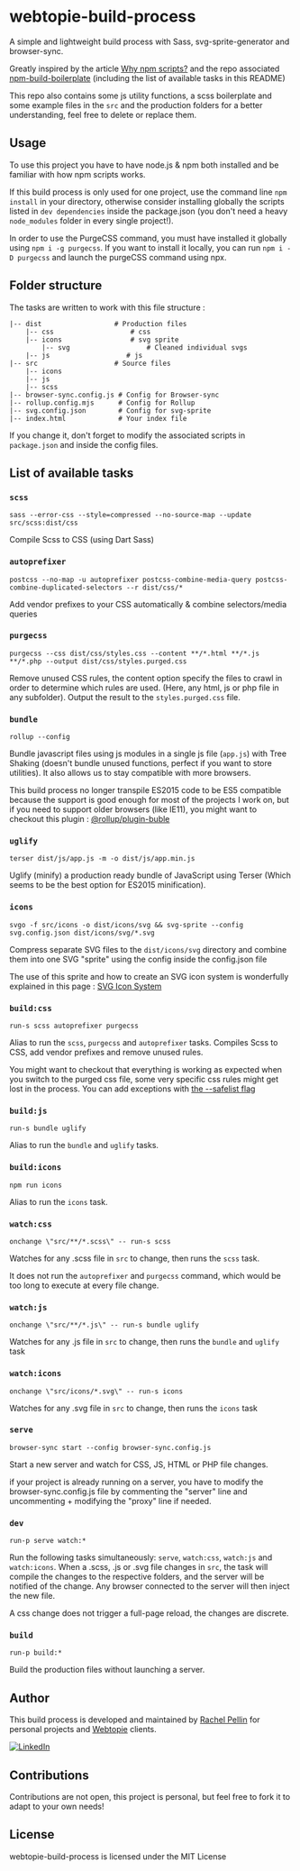# webtopie-build-process
A simple and lightweight build process with Sass, svg-sprite-generator and browser-sync.

Greatly inspired by the article [Why npm scripts?](https://css-tricks.com/why-npm-scripts/) and the repo associated [npm-build-boilerplate](https://github.com/damonbauer/npm-build-boilerplate) (including the list of available tasks in this README)

This repo also contains some js utility functions, a scss boilerplate and some example files in the `src` and the production folders for a better understanding, feel free to delete or replace them.

## Usage
To use this project you have to have node.js & npm both installed and be familiar with how npm scripts works.

If this build process is only used for one project, use the command line `npm install` in your directory, otherwise consider installing globally the scripts listed in `dev dependencies` inside the package.json (you don't need a heavy `node_modules` folder in every single project!).

In order to use the PurgeCSS command, you must have installed it globally using `npm i -g purgecss`. If you want to install it locally, you can run `npm i -D purgecss` and launch the purgeCSS command using npx.

## Folder structure
The tasks are written to work with this file structure :

```
|-- dist                  # Production files
    |-- css                   # css
    |-- icons                 # svg sprite
        |-- svg                   # Cleaned individual svgs
    |-- js                   # js
|-- src                   # Source files
    |-- icons
    |-- js
    |-- scss
|-- browser-sync.config.js # Config for Browser-sync
|-- rollup.config.mjs      # Config for Rollup
|-- svg.config.json        # Config for svg-sprite
|-- index.html             # Your index file
```

If you change it, don't forget to modify the associated scripts in `package.json` and inside the config files.

## List of available tasks
### `scss`
  `sass --error-css --style=compressed --no-source-map --update src/scss:dist/css`

  Compile Scss to CSS (using Dart Sass)

### `autoprefixer`
  `postcss --no-map -u autoprefixer postcss-combine-media-query postcss-combine-duplicated-selectors --r dist/css/*`

  Add vendor prefixes to your CSS automatically & combine selectors/media queries

### `purgecss`
  `purgecss --css dist/css/styles.css --content **/*.html **/*.js **/*.php --output dist/css/styles.purged.css`

  Remove unused CSS rules, the content option specify the files to crawl in order to determine which rules are used. (Here, any html, js or php file in any subfolder).
  Output the result to the `styles.purged.css` file.



### `bundle`
  `rollup --config`

  Bundle javascript files using js modules in a single js file (`app.js`) with Tree Shaking (doesn't bundle unused functions, perfect if you want to store utilities). It also allows us to stay compatible with more browsers.

  This build process no longer transpile ES2015 code to be ES5 compatible because the support is good enough for most of the projects I work on, but if you need to support older browsers  (like IE11), you might want to checkout this plugin : [@rollup/plugin-buble](https://github.com/rollup/plugins/tree/master/packages/buble)


### `uglify`
  `terser dist/js/app.js -m -o dist/js/app.min.js`

  Uglify (minify) a production ready bundle of JavaScript using Terser (Which seems to be the best option for ES2015 minification).  

### `icons`
  `svgo -f src/icons -o dist/icons/svg && svg-sprite --config svg.config.json dist/icons/svg/*.svg`

  Compress separate SVG files to the `dist/icons/svg` directory and combine them into one SVG "sprite" using the config inside the config.json file
  
  The use of this sprite and how to create an SVG icon system is wonderfully explained in this page : [SVG Icon System](https://mcraiganthony.github.io/svg-icons/)

### `build:css`
  `run-s scss autoprefixer purgecss`

  Alias to run the `scss`, `purgecss` and `autoprefixer` tasks. Compiles Scss to CSS, add vendor prefixes and remove unused rules.
  
  You might want to checkout that everything is working as expected when you switch to the purged css file, some very specific css rules might get lost in the process. You can add exceptions with [the --safelist flag](https://purgecss.com/CLI.html#safelist)

### `build:js`
  `run-s bundle uglify`

  Alias to run the `bundle` and `uglify` tasks.

### `build:icons`
  `npm run icons`

  Alias to run the `icons` task.

### `watch:css`
  `onchange \"src/**/*.scss\" -- run-s scss`

  Watches for any .scss file in `src` to change, then runs the `scss` task.
  
  It does not run the `autoprefixer` and `purgecss` command, which would be too long to execute at every file change.

### `watch:js`
  `onchange \"src/**/*.js\" -- run-s bundle uglify`

  Watches for any .js file in `src` to change, then runs the `bundle` and `uglify` task

### `watch:icons`
  `onchange \"src/icons/*.svg\" -- run-s icons`

  Watches for any .svg file in `src` to change, then runs the `icons` task
  
### `serve`
  `browser-sync start --config browser-sync.config.js`

  Start a new server and watch for CSS, JS, HTML or PHP file changes.

  if your project is already running on a server, you have to modify the browser-sync.config.js file by commenting the "server" line and uncommenting + modifying the "proxy" line if needed.

### `dev`
  `run-p serve watch:*`

  Run the following tasks simultaneously: `serve`, `watch:css`, `watch:js` and `watch:icons`. When a .scss, .js or .svg file changes in `src`, the task will compile the changes to the respective folders, and the server will be notified of the change. Any browser connected to the server will then inject the new file.
  
  A css change does not trigger a full-page reload, the changes are discrete.

### `build`
  `run-p build:*`

  Build the production files without launching a server.

## Author
This build process is developed and maintained by [Rachel Pellin](https://prachel.fr/) for personal projects and [Webtopie](https://webtopie.fr/) clients.

[![LinkedIn](https://img.shields.io/badge/LinkedIn-4A4A4A?style=flat-square&logo=linkedin)](https://www.linkedin.com/in/rachel-pellin/)

## Contributions
Contributions are not open, this project is personal, but feel free to fork it to adapt to your own needs!

## License
webtopie-build-process is licensed under the MIT License
